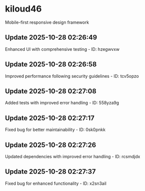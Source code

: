 # kiloud46
Mobile-first responsive design framework

## Update 2025-10-28 02:26:49
Enhanced UI with comprehensive testing - ID: hzegwvxw


## Update 2025-10-28 02:26:58
Improved performance following security guidelines - ID: tcv5opzo


## Update 2025-10-28 02:27:08
Added tests with improved error handling - ID: 558yza9g


## Update 2025-10-28 02:27:17
Fixed bug for better maintainability - ID: 0sk0pnkk


## Update 2025-10-28 02:27:26
Updated dependencies with improved error handling - ID: rcsmdjdx


## Update 2025-10-28 02:27:37
Fixed bug for enhanced functionality - ID: x2sn3ail

